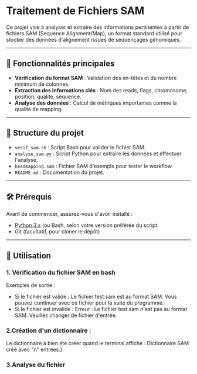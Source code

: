 # Traitement de Fichiers SAM

Ce projet vise à analyser et extraire des informations pertinentes à partir de fichiers SAM (Sequence Alignment/Map), un format standard utilisé pour stocker des données d'alignement issues de séquençages génomiques.

---
## 🚀 Fonctionnalités principales

- **Vérification du format SAM** : Validation des en-têtes et du nombre minimum de colonnes.
- **Extraction des informations clés** : Nom des reads, flags, chromosome, position, qualité, séquence.
- **Analyse des données** : Calcul de métriques importantes comme la qualité de mapping.

---
## 📂 Structure du projet

- `verif_sam.sh` : Script Bash pour valider le fichier SAM.
- `analyse_sam.py` : Script Python pour extraire les données et effectuer l'analyse.
- `headmapping.sam` : Fichier SAM d'exemple pour tester le workflow.
- `README.md` : Documentation du projet.

---
## 🛠 Prérequis
Avant de commencer, assurez-vous d'avoir installé :
- [Python 3.x](https://www.python.org/) (ou Bash, selon votre version préférée du script. 
- Git (facultatif, pour cloner le dépôt)

---
## 🚀 Utilisation
### 1. Vérification du fichier SAM en bash
Exemples de sortie :
* Si le fichier est valide :
Le fichier test.sam est au format SAM.
Vous pouvez continuer avec ce fichier pour la suite du programme. 
* Si le fichier est invalide :
Erreur : Le fichier test.sam n'est pas au format SAM.
Veuillez changer de fichier d'entrée.
### 2.Création d'un dictionnaire : 
Le dictionnaire à bien été créer quand le terminal affiche : Dictionnaire SAM créé avec "n" entrées.)
### 3.Analyse du fichier 

